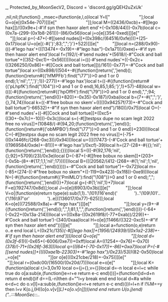 _, Protected_by_MoonSecV2, Discord = 'discord.gg/gQEH2uZxUk'


,nil,nil;(function() _msec=(function(e,l,o)local Y=l["      ​​          "];local G=o[e[(0x54e-707)]][e["                   "]];local M=((2436/0xcb)+-#[[lego hax]])/((0x9e+(-#'if syn then haxor alert end'+(-0x108/44)))-0x7b)local c=(0x7a-(299-(0x1b8-261)))-(86/0x56)local j=o[e[(354-0xed)]][e["                "]];local p=(-47+(-#[[send nudes]]+(0x398c/(64516/0xfe))))+(25-0x17)local U=o[e[(-#{'}';83;",";'}'}+522)]][e["      ​  "]]local n=(288/0x90)-(((-#'lego hax'+(((13474+-0x19)+-#"lego hax")-0x1a71))/0xee)+-#'if syn then haxor alert end')local f=(192/(-#'send nudes'+(5618/(-#"Cock and ball tortue"+((352-0xc1)+-0x56)))))local i=(((-#'send nudes'+((-0x2c+((3266250/0x86)+-#[[Cock and ball tortue]]))/161))-0x77)+-#"Cock and ball tortue")local x=((0x898/((504+-#{(function()return{','}end)();(function()return#{('hfMPFb'):find("\77")}>0 and 1 or 0 end);1;'nil';",",'}';1})-277))+-#'lego hax')local t=((-#{(function()return#{('pLhpfK'):find("\104")}>0 and 1 or 0 end),16,85,1;85;'}',1}+57)-48)local w=((((-#{(function()return#{('hpOffH'):find("\79")}>0 and 1 or 0 end),",";94;(function()return{','}end)()}+820)+-0x35)-0x187)/0xba)local b=(7+-#{",";'}',{},74,74})local k=((-#'free bobux no skem'+(((((0x94257f/73)+-#"Cock and ball tortue")-66532)+-#"if syn then haxor alert end")/180))/0x75)local O=(-#'send nudes'+((-#[[Cock and ball tortue]]+(0xc5+((30+-0x7c)+-10)))-0x3c))local s=(-#[[testpsx dupe no scam legit 2022 free no virus]]+(10848/(-#{94,20;(function()return{','}end)();(function()return#{('obMPBO'):find("\77")}>0 and 1 or 0 end)}+230)))local C=(-#[[testpsx dupe no scam legit 2022 free no virus]]+(-75+((0x1446fc/(268-0xc3))/0x94)))local u=((((17473-(-#'Cock and ball tortue'+((1969584/0xde)+-81)))+-#'lego hax')/0xcf)-39)local h=(27-(28+-#{{};'nil';(function()return{','}end)();{}}))local S=(((-#{92,176;'nil',{};92}+5709)/23)/0x3e)local D=(-87+(-#[[free bobux no skem]]+(203+(-0x5b-(8+-#{17;1,1,'nil';17})))))local B=(((20562/(412-(268+-#{1;'nil';1,'nil',(function()return{','}end)()})))+-#"Cock and ball tortue")+-0x72)local m=(-85+(274-((-#"free bobux no skem"+((-119+0x423)-0x1f8))-0xe9)))local N=(-#{(function()return#{('PmlMLO'):find("\108")}>0 and 1 or 0 end);",";(function()return{','}end)()}+7)local g=(-#{1;'nil',1}+7)local F=e[(192747/0x8d)];local J=o[e[(6903/0x3b)]][e["      ​   "]];local V=o[(function(e)return type(e):sub(1,1)..'\101\116'end)('        ')..'\109\101'..('\116\97'or'        ')..e[((136017/0x77)-625)]];local K=o[e[((72588/0x8a)+-#"lego hax")]][e["               ​ "]];local y=(9+-#{(function()return{','}end)();",",1;81,1,",",(function()return{','}end)()})-(-64+(-0x22+(0x13a-214)))local v=((0x8a-((0x2619f8/(-77+0xab))/229))+-#'Cock and ball tortue')-(340/0xaa)local H=o[e[(11466/((322-0xc5)+-#"if syn then haxor alert end"))]][e["            "]];local a=function(o,e)return o..e end local L=(0x21c/135)*(-#[[lego hax]]+(1956/(24939/((0x1a2-238)+-#'if syn then haxor alert end'))))local Q=o[e["        ​         "]];local d=(0x3f-61)*((-0x65+(-6006/0xe7))+0xff)local A=((1254+-0x76)+-0x70)*(378/(-71+(0x26f-363)))local q=(((64+(-70-0x17))+-86)+0xa7)local P=(-#[[send nudes]]+((((0xae1b-22303)+-#"lego hax")/0x23)/53))*(82-0x50)local _=o[e["           ​    "]]or o[e[((0x21cbe/218)+-0x75)]][e["           ​    "]];local r=(0xdc00/(16500/(0x20d/7)))local e=o[e["           "]];local K=(function(a)local r,l=3,0x10 local o={j={},v={}}local d=-n local e=l+c while true do o[a:sub(e,(function()e=r+e return e-c end)())]=(function()d=d+n return d end)()if d==(L-n)then d=""l=y break end end local d=#a while e<d+c do o.v[l]=a:sub(e,(function()e=r+e return e-c end)())l=l+n if l%M==y then l=v K(o.j,(H((o[o.v[v]]*L)+o[o.v[n]])))end end return U(o.j)end)("..:::MoonSec::..                ​  ​                                        ​             ​                                       ​                            ​              ​      ​​                                                     ​                              ​            ​        ​                                            ​             ​        ​ ​              ​                                       ​                  ​                                                                                                     ​                                                      ​    ​  ​                                ​         ​                                                     ​                  ​      ​              ​             ​        ​        ​     ​ ​              ​             ​  ​               ​                   ​  ​                 ​         ​                                                        ​       ​                           ​​                                ​ ​ ​    ​                                         ​       ​             ​ ​    ​                   ​          ​                                        ​  ​                                       ​              ​         ​             ​   ​  ​                          ​                       ​      ​                   ​              ​                                        ​  ​         ​                                         ​      ​                            ​                ​                                         ​​        ​                                         ​                                 ​       ​   ​      ​        ​ ​       ​                 ​​                    ​              ​                ​                              ​  ​               ​                            ​          ​                                ​                                                           ​​​                       ​                   ​                              ​                          ​                  ​         ​                                                     ​                                            ​       ​                                ​​           ​                          ​                               ​       ​           ​                         ​        ​                                                      ​          ​                                   ​   ​               ​                        ​                    ​       ​    ​            ​                                         ​         ​                ​                        ​   ​                              ​                                    ​               ​                  ​           ​                  ​ ​       ​                            ​​                                ​   ​​           ​                                    ​    ​                                     ​                                         ​                    ​                                          ​                           ​                                       ​       ​                               ​       ​                                     ​     ​                    ​          ​        ​               ​       ​​                                                                                                               ​    ​                   ​  ​​ ​    ​              ​               ​            ​                                                                                  ​            ​                                              ​  ​     ​                           ​    ​            ​                                   ​        ​                                         ​                                                    ​                                            ​ ​                            ​                                                      ​ ​                                         ​                                              ​  ​              ​                                    ​   ​                ​       ​          ​                  ​                  ​ ​         ​    ​   ​                ​           ​            ​​                ​ ​        ​       ​                     ​                     ​                       ​              ​                          ​                                      ​    ​                               ​                 ​                       ​    ​          ​                                       ​           ​  ​          ​             ​                    ​      ​   ​                ​   ​           ​  ​                            ​                        ​                    ​                             ​        ​                ​        ​                 ​                   ​              ​  ​                         ​                                          ​        ​           ​                ​                                    ​     ​                                                   ​  ​                                 ​          ​                                                         ​          ​                                    ​                        ​                             ​                              ​      ​                 ​     ​       ​       ​                       ​               ​                  ​    ​                            ​  ​                                   ​​    ​    ​                                            ​           ​          ​               ​         ​         ​                       ​   ​       ​                              ​      ​​    ​                               ​       ​                        ​                         ​                                    ​              ​      ​              ​               ​ ​           ​                     ​  ​​                                 ​                 ​                   ​                   ​                 ​                                  ​  ​                                                                           ​       ​  ​                                                ​                                       ​      ​                               ​      ​    ​  ​       ​           ​    ​     ​                        ​            ​                         ​            ​                       ​           ​                                ​​                     ​                        ​  ​                                     ​              ​      ​                   ​                   ​             ​    ​             ​​ ​                                  ​​          ​                        ​           ​                 ​    ​   ​                                                    ​         ​           ​                          ​      ​    ​                                   ​                                    ​                         ​          ​  ​                      ​            ​                                     ​                                          ​​     ​                                           ​                                                              ​                                 ​  ​   ​                               ​​                                                   ​                       ​                     ​                         ​                ​                                          ​      ​    ​                                  ​       ​                                ​                                      ​                     ​​            ​                                ​​  ​                                      ​         ​                           ​             ​                                        ​               ​                                      ​                                      ​​           ​               ​              ​           ​                           ​                     ​               ​                                    ​                          ​      ​    ​             ​                 ​                                    ​                       ​          ​  ​                      ​​               ​                                       ​                             ​            ​ ​                  ​        ​               ​  ​                               ​                                                       ​  ​        ​                              ​​         ​​                              ​                                    ​               ​                         ​             ​          ​        ​  ​​ ​                                ​                    ​           ​               ​               ​                      ​                 ​                         ​            ​                                      ​                                     ​  ​                        ​          ​​           ​   ​​                  ​   ​ ​            ​                                                     ​           ​           ​               ​​          ​                                                                  ​        ​   ​           ​          ​   ​                         ​        ​                                                 ​                              ​               ​                     ​​                  ​  ​                          ​     ​                   ​                   ​        ​  ​                                                      ​    ​          ​                                ​                                                                     ​​            ​                             ​     ​​           ​ ​                                    ​                     ​​                          ​         ​                            ​        ​  ​                              ​           ​                               ​                                     ​                                    ​  ​                       ​            ​ ​      ​                         ​​      ​                                 ​                                 ​                ​                                                                                             ​  ​                                  ​​        ​  ​       ​                     ​       ​                                    ​        ​​          ​                                                  ​                                ​         ​                    ​            ​  ​     ​                 ​                           ​                       ​   ​                        ​​             ​     ​           ​                ​  ​                                       ​                                           ​      ​                                          ​  ​                                              ​                                       ​   ​                                           ​     ​                        ​               ​           ​         ​                              ​        ​                                    ​                                            ​                                  ​​        ​   ​​               ​                     ​                                                        ​              ​                      ​  ​                                  ​                ​                  ​                 ​           ​     ​                              ​                          ​                                                                ​     ​          ​               ​              ​​           ​         ​​               ​             ​        ​                                    ​    ​                                    ​           ​              ​                     ​​                                                                                           ​              ​​                     ​  ​                                ​                ​         ​         ​            ​     ​                                                                                  ​   ​ ​          ​                          ​       ​                     ​                                        ​      ​                                         ​             ​                  ​       ​                         ​                                                      ​                      ​               ​                   ​                                      ​​                                    ​  ​                                ​  ​                 ​                 ​ ​                 ​                ​                                  ​  ​       ​                                         ​                      ​   ​       ​            ​                                      ​                                       ​        ​                                ​      ​    ​                                 ​       ​                             ​                      ​               ​  ​                         ​      ​       ​ ​                                      ​               ​         ​    ​ ​  ​                ​                 ​                         ​      ​              ​             ​ ​               ​                                 ​                          ​                        ​                         ​                                   ​                       ​                             ​                                                              ​      ​                     ​             ​                        ​   ​           ​          ​   ​ ​                           ​                                                  ​              ​                      ​  ​                       ​         ​                ​                    ​                      ​        ​       ​                               ​  ​                            ​          ​          ​                                   ​     ​                        ​                 ​           ​           ​                              ​        ​                            ​      ​    ​                            ​       ​                                                 ​                 ​       ​           ​   ​          ​                  ​                        ​​                       ​            ​  ​           ​                     ​                ​                  ​                 ​                   ​                              ​                                                  ​                                ​         ​​       ​              ​                 ​            ​          ​                                       ​                             ​      ​    ​                                       ​ ​           ​                       ​               ​        ​                    ​     ​                    ​         ​                                 ​                                                                  ​                    ​                      ​                   ​   ​                                              ​              ​                         ​         ​                                     ​    ​            ​       ​              ​                    ​                           ​         ​                             ​      ​    ​                                     ​              ​                                        ​               ​   ​                   ​             ​       ​                                              ​                 ​                                         ​       ​                                                     ​                                                                            ​                                   ​            ​           ​          ​             ​  ​                                 ​    ​     ​               ​              ​   ​                                          ​      ​          ​       ​​                 ​          ​                                               ​                                                     ​                                        ​                    ​              ​  ​​                    ​           ​       ​         ​            ​       ​              ​    ​              ​ ​                  ​               ​  ​   ​                     ​                    ​                 ​        ​   ​      ​​  ​                          ​          ​            ​         ​                     ​        ​        ​                              ​      ​    ​                                          ​                                                        ​           ​          ​                                              ​  ​ ​                                                                      ​            ​​                            ​                                 ​              ​                                            ​                                           ​                                                  ​                      ​         ​    ​      ​   ​           ​                            ​        ​                              ​      ​    ​                ​                ​       ​                             ​                                    ​    ​                  ​    ​            ​        ​                         ​​                                         ​                                  ​   ​           ​                                                         ​                        ​           ​                                    ​​          ​                          ​     ​      ​             ​        ​       ​    ​                                           ​               ​             ​                   ​      ​    ​                               ​       ​                             ​                       ​               ​                       ​            ​​      ​                           ​​    ​              ​         ​  ​                                 ​           ​   ​                                                      ​​       ​​                        ​    ​                                                   ​                          ​             ​                         ​               ​           ​        ​ ​                            ​                                                       ​                                            ​                                                ​           ​                             ​   ​      ​                           ​        ​​  ​               ​                                               ​              ​      ​           ​                   ​                 ​                                 ​  ​                                              ​                             ​       ​                             ​                        ​             ​          ​                          ​                              ​      ​    ​                               ​       ​                              ​                          ​ ​     ​   ​                 ​                ​                                   ​                                                    ​          ​         ​​               ​                          ​            ​    ​                       ​             ​​                               ​     ​                  ​​           ​              ​           ​       ​            ​   ​      ​  ​                ​        ​            ​ ​                     ​​                        ​          ​      ​    ​                                 ​       ​                            ​                                       ​                      ​            ​        ​                           ​​                                        ​                                 ​   ​           ​                                                                                               ​  ​        ​                          ​​          ​           ​              ​             ​                       ​               ​      ​    ​           ​                                    ​  ​​                     ​   ​           ​                               ​          ​            ​         ​        ​  ​                  ​                                       ​  ​     ​    ​                       ​                                     ​      ​             ​           ​                         ​             ​        ​                      ​      ​                                    ​                                        ​           ​          ​               ​              ​                       ​               ​           ​         ​ ​                                   ​                             ​      ​    ​                            ​    ​  ​                                                    ​​               ​                         ​​​              ​                          ​​          ​                                                    ​                                       ​                   ​                 ​           ​      ​                                 ​        ​                                 ​           ​              ​               ​             ​                       ​                ​            ​                                                                         ​   ​        ​                                ​     ​  ​    ​                   ​        ​           ​                                                   ​                    ​                     ​​                                                     ​               ​   ​​   ​                ​​                               ​         ​                    ​            ​                                 ​​    ​              ​          ​                ​         ​                                        ​         ​   ​                           ​                               ​         ​           ​                                 ​  ​              ​              ​                   ​   ​              ​  ​                         ​             ​                                    ​                ​                    ​  ​                                                       ​  ​                                   ​​                                                     ​     ​                                ​​          ​                          ​            ​                        ​                ​           ​         ​                           ​          ​            ​                                ​  ​          ​              ​   ​   ​             ​                                         ​                 ​              ​        ​             ​                                     ​ ​​                                    ​  ​                         ​          ​               ​                 ​  ​                         ​                 ​                     ​                       ​              ​​        ​           ​  ​           ​      ​      ​      ​                 ​               ​      ​    ​            ​                            ​                                               ​                      ​            ​       ​                                  ​                                      ​                  ​                                     ​              ​​                                          ​                     ​                        ​  ​                                  ​     ​                                                      ​  ​                                   ​​          ​                         ​                                         ​                        ​  ​          ​     ​                     ​        ​                                      ​​                                    ​  ​             ​                 ​                      ​               ​       ​                 ​             ​                                    ​             ​                     ​  ​                               ​​               ​                    ​                   ​              ​                                  ​  ​     ​ ​                         ​           ​​                                       ​                       ​                 ​           ​         ​                                    ​                           ​                ​                                     ​​          ​          ​    ​             ​ ​   ​​               ​                                       ​                                     ​​                                     ​                                                          ​                        ​                         ​                                        ​  ​         ​                            ​​          ​                         ​           ​                         ​               ​           ​         ​                            ​        ​                              ​      ​    ​                     ");local U=(112+-#{1,",",95;",",(function()return{','}end)();1;145})local l=41 local o=n;local e={}e={[((-0x71+122)+-#[[lego hax]])]=function()local x,n,a,e=j(K,o,o+p);o=o+P;l=(l+(U*P))%r;return(((e+l-(U)+d*(P*M))%d)*((M*A)^M))+(((a+l-(U*M)+d*(M^p))%r)*(d*r))+(((n+l-(U*p)+A)%r)*d)+((x+l-(U*P)+A)%r);end,[(0x48-70)]=function(e,e,e)local e=j(K,o,o);o=o+c;l=(l+(U))%r;return((e+l-(U)+A)%d);end,[((0x90+-121)+-#'Cock and ball tortue')]=function()local n,e=j(K,o,o+M);l=(l+(U*M))%r;o=o+M;return(((e+l-(U)+d*(M*P))%d)*r)+((n+l-(U*M)+r*(M^p))%d);end,[(26-0x16)]=function(o,e,l)if l then local e=(o/M^(e-n))%M^((l-c)-(e-n)+c);return e-e%n;else local e=M^(e-c);return(o%(e+e)>=e)and n or v;end;end,[(-#"Cock and ball tortue"+(725/0x1d))]=function()local o=e[(0xc7/(0x519f/105))]();local a=e[(0x4f/79)]();local x=n;local l=(e[((-0x5e+106)+-#[[lego hax]])](a,c,L+P)*(M^(L*M)))+o;local o=e[((403/0xd)+-#'if syn then haxor alert end')](a,21,31);local e=((-n)^e[(-#'send nudes'+(85+-0x47))](a,32));if(o==v)then if(l==y)then return e*v;else o=c;x=y;end;elseif(o==(d*(M^p))-c)then return(l==v)and(e*(c/y))or(e*(v/y));end;return G(e,o-((r*(P))-n))*(x+(l/(M^q)));end,[(-60+0x42)]=function(a,x,x)local x;if(not a)then a=e[(53-0x34)]();if(a==v)then return'';end;end;x=J(K,o,o+a-n);o=o+a;local e=''for o=c,#x do e=F(e,H((j(J(x,o,o))+l)%r))l=(l+U)%d end return e;end}local function J(...)return{...},Q('#',...)end local function K()local i={};local x={};local o={};local a={i,x,nil,o};local l={}local b=((16044/0xbf)+-#'testpsx dupe no scam legit 2022 free no virus')local o={[(97/0x61)]=(function(o)return not(#o==e[((82+-0x12)+-62)]())end),[(0x70/56)]=(function(o)return e[(190/0x26)]()end),[(124+(-188+0x43))]=(function(o)return e[(78-0x48)]()end),[(0x27-35)]=(function(o)local n=e[(-#'free bobux no skem'+((-#[[Cock and ball tortue]]+(181300/0xb9))/40))]()local o=''local e=1 for l=1,#n do e=(e+b)%r o=F(o,H((j(n:sub(l,l))+e)%d))end return o end)};a[3]=e[(0x66/51)]();local d=e[(((7772/0x86)+-#'if syn then haxor alert end')-30)]()for n=1,d do local e=e[(-#[[send nudes]]+(78-0x42))]();local d;local e=o[e%(161-((0x1b2a/38)+-#[[testpsx dupe no scam legit 2022 free no virus]]))];l[n]=e and e({});end;for a=1,e[((-#[[free bobux no skem]]+(-0x38+200))-125)]()do local o=e[(-#'lego hax'+(-77+0x57))]();if(e[(62+-0x3a)](o,n,c)==y)then local x=e[(104/0x1a)](o,M,p);local d=e[(-0x25+41)](o,P,M+P);local o={e[((0xee-139)+-96)](),e[((0x37b/(0x1074/52))+-#[[lego hax]])](),nil,nil};local r={[(0/0x25)]=function()o[C]=e[(0x147/109)]();o[N]=e[(-78+0x51)]();end,[(((15164/0xdf)+-#'send nudes')/58)]=function()o[O]=e[(52+-0x33)]();end,[((83-0x3f)+-#"free bobux no skem")]=function()o[h]=e[((2720/0x22)+-0x4f)]()-(M^L)end,[((-34+0x52)+-#'testpsx dupe no scam legit 2022 free no virus')]=function()o[s]=e[(140/((0x17f-233)+-#[[send nudes]]))]()-(M^L)o[N]=e[((0x4938/142)/44)]();end};r[x]();if(e[(0x35+-49)](d,c,n)==c)then o[t]=l[o[t]]end if(e[(0x72+-110)](d,M,M)==n)then o[C]=l[o[u]]end if(e[(0x5c-88)](d,p,p)==c)then o[D]=l[o[g]]end i[a]=o;end end;for e=c,e[(-#'free bobux no skem'+(-0x4f+98))]()do x[e-c]=K();end;return a;end;local function y(e,v,U)local o=e[M];local l=e[p];local d=e[n];return(function(...)local K={};local e=n e*=-1 local P=e;local r=l;local l={};local j=o;local d=d;local o=n;local L={...};local A=Q('#',...)-c;local p=J local H={};for e=0,A do if(e>=r)then H[e-r]=L[e+c];else l[e]=L[e+n];end;end;local e=A-r+n local e;local r;while true do e=d[o];r=e[(111/0x6f)];a=(11573814)while r<=(187-0x92)do a-= a a=(3693690)while((101+-0x3f)+-#"free bobux no skem")>=r do a-= a a=(1888920)while r<=(0x774/212)do a-= a a=(9720315)while r<=(-#'Cock and ball tortue'+(144+-0x78))do a-= a a=(406493)while r<=(139/0x8b)do a-= a a=(1712836)while((-122+0x95)+-#"if syn then haxor alert end")<r do a-= a local o=e[b]local a={l[o](_(l,o+1,P))};local d=0;for e=o,e[S]do d=d+n;l[e]=a[d];end break end while 3748==(a)/(((535+-0x3c)+-#'free bobux no skem'))do local e={l,e};e[c][e[M][b]]=e[n][e[M][D]]+e[c][e[M][O]];break end;break;end while 131==(a)/(((0xc51+-40)+-#'send nudes'))do a=(1066629)while r<=(-#'lego hax'+((-#[[lego hax]]+(-93+-0x1))+0x70))do a-= a local o=e[x]local d,e=p(l[o](_(l,o+1,e[k])))P=e+o-1 local e=0;for o=o,P do e=e+n;l[o]=d[e];end;break;end while(a)/((0x41c-551))==2129 do a=(3865932)while r>(100-0x61)do a-= a local o=e[x]l[o](_(l,o+c,e[k]))break end while 1334==(a)/((0x16dd-((0xbc3+-38)+-#"free bobux no skem")))do local e=e[t]local d,o=p(l[e](l[e+c]))P=o+e-n local o=0;for e=e,P do o=o+n;l[e]=d[o];end;break end;break;end break;end break;end while 2421==(a)/(((0x74f68/118)+-#[[testpsx dupe no scam legit 2022 free no virus]]))do a=(7559270)while(74-0x44)>=r do a-= a a=(1961091)while r>(-0x29+46)do a-= a local e=e[w]l[e](_(l,e+c,P))break end while(a)/(((-0x57+452067)/180))==781 do local e=e[x]l[e](l[e+c])break end;break;end while 1966==(a)/((0x3c14/4))do a=(401043)while(-0x48+79)>=r do a-= a local o=e[b]local d,e=p(l[o]())P=e+o-n local e=0;for o=o,P do e=e+c;l[o]=d[e];end;break;end while 3613==(a)/((11433/0x67))do a=(346620)while((0x42a/41)+-#'free bobux no skem')<r do a-= a local o=e[i]l[o]=l[o](_(l,o+n,e[s]))break end while(a)/((0x18ef-3203))==109 do l[e[x]]();break end;break;end break;end break;end break;end while 530==(a)/((0x1bfd-3601))do a=(5573304)while r<=(60+-0x2e)do a-= a a=(1304820)while((-#'if syn then haxor alert end'+(0x168-233))+-0x59)>=r do a-= a a=(528990)while r>(-#'free bobux no skem'+(95-0x43))do a-= a local e=e[x]l[e]=l[e](_(l,e+n,P))break end while 770==(a)/((0x5a3-756))do local e=e[f]l[e]=l[e](l[e+c])break end;break;end while 990==(a)/((-#"free bobux no skem"+((-86+0x601)+-0x73)))do a=(5032602)while(((0x1e3-271)+-#[[Cock and ball tortue]])/0x10)>=r do a-= a local e=e[i]l[e]=l[e]()break;end while(a)/(((-0x14+191507)/0x47))==1866 do a=(1194154)while(0x21+-20)<r do a-= a l[e[w]]=y(j[e[k]],nil,U);break end while(a)/((((-18+-0x17)+424)+-#'testpsx dupe no scam legit 2022 free no virus'))==3533 do local i=j[e[s]];local r;local n={};r=V({},{__index=function(o,e)local e=n[e];return e[1][e[2]];end,__newindex=function(l,e,o)local e=n[e]e[1][e[2]]=o;end;});for a=1,e[S]do o=o+c;local e=d[o];if e[(-111+0x70)]==30 then n[a-1]={l,e[C]};else n[a-1]={v,e[h]};end;K[#K+1]=n;end;l[e[x]]=y(i,r,U);break end;break;end break;end break;end while 4086==(a)/((287804/0xd3))do a=(10772937)while(54+-0x25)>=r do a-= a a=(590150)while(-#'lego hax'+(130+-0x6b))>=r do a-= a local n=e[C];local o=l[n]for e=n+1,e[g]do o=o..l[e];end;l[e[x]]=o;break;end while 1450==(a)/((884-0x1dd))do a=(9079530)while r>(-#'testpsx dupe no scam legit 2022 free no virus'+(2989/0x31))do a-= a local n=e[f];local a=l[n+2];local d=l[n]+a;l[n]=d;if(a>0)then if(d<=l[n+1])then o=e[O];l[n+3]=d;end elseif(d>=l[n+1])then o=e[O];l[n+3]=d;end break end while(a)/((-#"if syn then haxor alert end"+(6588-0xd03)))==2811 do if(l[e[i]]==e[B])then o=o+c;else o=e[u];end;break end;break;end break;end while(a)/((0x2fe4d/71))==3899 do a=(324177)while((-78+0x72)+-#[[free bobux no skem]])>=r do a-= a local n=e[i];local d=l[n]local a=l[n+2];if(a>0)then if(d>l[n+1])then o=e[u];else l[n+3]=d;end elseif(d<l[n+1])then o=e[u];else l[n+3]=d;end break;end while(a)/(((0x45b+-28)+-#[[send nudes]]))==301 do a=(9430905)while r>(-#"send nudes"+(2320/0x50))do a-= a l[e[w]]=l[e[C]][l[e[D]]];break end while(a)/((0x1660-2917))==3355 do l[e[b]]=U[e[C]];break end;break;end break;end break;end break;end break;end while(a)/((512910/0x8b))==1001 do a=(5719680)while((24307/0xdf)-0x4f)>=r do a-= a a=(4683282)while r<=(((-#[[lego hax]]+(0x3f55-8155))/0x73)+-#'testpsx dupe no scam legit 2022 free no virus')do a-= a a=(3760064)while(-#"Cock and ball tortue"+(107+-0x41))>=r do a-= a a=(531417)while((168-0x89)+-#[[send nudes]])<r do a-= a l[e[f]]=v[e[C]];break end while(a)/((-101+0x2a6))==921 do l[e[b]]=l[e[u]][e[N]];break end;break;end while(a)/((-#'lego hax'+(517290/0xd7)))==1568 do a=(4641714)while(129-0x6a)>=r do a-= a o=e[s];break;end while 3546==(a)/((-#"Cock and ball tortue"+(2714-0x569)))do a=(8864628)while r>((0xd0-157)+-#"if syn then haxor alert end")do a-= a l[e[t]]=(e[u]~=0);break end while 3642==(a)/((0x133c-2490))do l[e[f]]=#l[e[O]];break end;break;end break;end break;end while 3786==(a)/((0x9dc-1287))do a=(3623465)while(0x87-108)>=r do a-= a a=(1683672)while r>(0x82+-104)do a-= a l[e[f]]=e[u];break end while(a)/((-73+0x7cb))==876 do l[e[b]]=(e[C]~=0);o=o+c;break end;break;end while(a)/((0xfcf+(-1092/0x15)))==907 do a=(12157301)while(-#"if syn then haxor alert end"+(133-0x4e))>=r do a-= a for e=e[x],e[u]do l[e]=nil;end;break;end while(a)/((-#"testpsx dupe no scam legit 2022 free no virus"+(0x46dc8/71)))==3007 do a=(310386)while(7105/0xf5)<r do a-= a l[e[b]]=l[e[h]];break end while(a)/(((-0x42+1249)-0x25d))==537 do l[e[x]]=l[e[s]]%e[g];break end;break;end break;end break;end break;end while(a)/((0xc02+-95))==1920 do a=(4384890)while((11904/(576/0x3))+-#'if syn then haxor alert end')>=r do a-= a a=(8482747)while((133+-0x5b)+-#[[send nudes]])>=r do a-= a a=(6556672)while r>((0x8e+-84)+-#"if syn then haxor alert end")do a-= a if(l[e[w]]~=e[B])then o=o+c;else o=e[u];end;break end while 2696==(a)/(((334424/0x88)+-#'if syn then haxor alert end'))do if(l[e[b]]~=l[e[g]])then o=o+c;else o=e[u];end;break end;break;end while(a)/((2871+-0x32))==3007 do a=(2411277)while(-0x11+50)>=r do a-= a l[e[i]]={};break;end while(a)/((1097+(-16+-0x66)))==2463 do a=(7502480)while r>((6083/0x4d)+-#"testpsx dupe no scam legit 2022 free no virus")do a-= a do return end;break end while(a)/((7748-0xf58))==1964 do do return l[e[x]]end break end;break;end break;end break;end while(a)/((-0x2f+3569))==1245 do a=(11683056)while(-116+0x9a)>=r do a-= a a=(1194024)while r<=(-#"if syn then haxor alert end"+(0x6c+-45))do a-= a local n=e[t];local o=l[e[h]];l[n+1]=o;l[n]=o[e[g]];break;end while(a)/(((0x4039/41)+-#"testpsx dupe no scam legit 2022 free no virus"))==3354 do a=(27285)while r>(-#"send nudes"+(3290/0x46))do a-= a l[e[x]][l[e[k]]]=l[e[g]];break end while 51==(a)/((0x49b-(0xc940/80)))do U[e[u]]=l[e[b]];break end;break;end break;end while 3248==(a)/((0xe63+-86))do a=(13904610)while r<=(7137/0xb7)do a-= a l[e[t]][e[s]]=l[e[D]];break;end while(a)/((6917-0xd8f))==4035 do a=(8213472)while(177-0x89)<r do a-= a v[e[C]]=l[e[f]];break end while 3002==(a)/((-#'testpsx dupe no scam legit 2022 free no virus'+(0x2557b/55)))do l[e[t]][e[k]]=e[B];break end;break;end break;end break;end break;end break;end break;end while(a)/((-#[[send nudes]]+(-97+0xdee)))==3346 do a=(464780)while r<=((178+-0x6c)+-#"lego hax")do a-= a a=(421728)while r<=(1836/0x24)do a-= a a=(6484354)while r<=(121-(207-0x84))do a-= a a=(4704336)while r<=(0x7c+-81)do a-= a a=(5852064)while r>(0xa4-122)do a-= a if l[e[f]]then o=o+n;else o=e[C];end;break end while(a)/((-#'lego hax'+(697921/0xb3)))==1504 do l[e[x]]=l[e[O]]-l[e[N]];break end;break;end while 3231==(a)/((0x5e1+-49))do a=(7760500)while r<=(-#"testpsx dupe no scam legit 2022 free no virus"+(0x2055/93))do a-= a if not l[e[x]]then o=o+c;else o=e[u];end;break;end while 2075==(a)/(((518604/0x8a)+-#[[free bobux no skem]]))do a=(14273064)while(169+-0x7c)<r do a-= a local o=e[i]local d,e=p(l[o](_(l,o+1,e[s])))P=e+o-1 local e=0;for o=o,P do e=e+n;l[o]=d[e];end;break end while 4056==(a)/((-127+0xe3e))do local a=e[b];local r=e[S];local d=a+2 local a={l[a](l[a+1],l[d])};for e=1,r do l[d+e]=a[e];end;local a=a[1]if a then l[d]=a o=e[O];else o=o+n;end;break end;break;end break;end break;end while 2474==(a)/((0x14f0-2739))do a=(4965625)while((-0x6b+175)+-#'Cock and ball tortue')>=r do a-= a a=(10678800)while r>(0xd8-169)do a-= a local e=e[t]local d,o=p(l[e](l[e+c]))P=o+e-n local o=0;for e=e,P do o=o+n;l[e]=d[o];end;break end while(a)/((4140+-0x5f))==2640 do local o=e[b]l[o](_(l,o+c,e[s]))break end;break;end while 1589==(a)/((6347-0xc96))do a=(3780845)while((405-0x106)+-0x5e)>=r do a-= a local d=e[b]local a={l[d](_(l,d+1,P))};local o=0;for e=d,e[S]do o=o+n;l[e]=a[o];end break;end while 3959==(a)/((1984-0x405))do a=(3746226)while((168-0x6e)+-#"lego hax")<r do a-= a local e={l,e};e[c][e[M][t]]=e[n][e[M][S]]+e[c][e[M][u]];break end while(a)/(((4234-0x884)+-#[[lego hax]]))==1831 do local e=e[w]l[e](l[e+c])break end;break;end break;end break;end break;end while(a)/(((2275-0x489)+-#[[send nudes]]))==382 do a=(7781600)while((0xf0-139)+-#"testpsx dupe no scam legit 2022 free no virus")>=r do a-= a a=(4270068)while r<=(-#"free bobux no skem"+(0xf7-176))do a-= a a=(610204)while r>(139-0x57)do a-= a local a;local r;local M,D;local O;local a;l[e[t]]();o=o+n;e=d[o];l[e[i]]=U[e[k]];o=o+n;e=d[o];l[e[t]]=U[e[C]];o=o+n;e=d[o];a=e[t];O=l[e[s]];l[a+1]=O;l[a]=O[e[B]];o=o+n;e=d[o];l[e[f]]=e[u];o=o+n;e=d[o];a=e[x]l[a]=l[a](_(l,a+n,e[s]))o=o+n;e=d[o];l[e[w]]=l[e[k]][e[g]];o=o+n;e=d[o];l[e[w]]=l[e[C]][e[S]];o=o+n;e=d[o];a=e[b];O=l[e[h]];l[a+1]=O;l[a]=O[e[N]];o=o+n;e=d[o];a=e[i]M,D=p(l[a](l[a+c]))P=D+a-n r=0;for e=a,P do r=r+n;l[e]=M[r];end;o=o+n;e=d[o];a=e[f]M={l[a](_(l,a+1,P))};r=0;for e=a,e[m]do r=r+n;l[e]=M[r];end o=o+n;e=d[o];o=e[s];break end while(a)/(((943-0x1f3)+-#'send nudes'))==1406 do l[e[b]]=v[e[C]];o=o+n;e=d[o];l[e[x]]=#l[e[s]];o=o+n;e=d[o];v[e[u]]=l[e[x]];o=o+n;e=d[o];l[e[t]]=v[e[k]];o=o+n;e=d[o];l[e[t]]=#l[e[u]];o=o+n;e=d[o];v[e[h]]=l[e[i]];o=o+n;e=d[o];do return end;break end;break;end while(a)/((0x861-1093))==4059 do a=(2358426)while(-#'if syn then haxor alert end'+(-0x48+153))>=r do a-= a local a;l[e[t]]=U[e[C]];o=o+n;e=d[o];l[e[f]]=l[e[k]][e[N]];o=o+n;e=d[o];l[e[f]]=l[e[u]][e[N]];o=o+n;e=d[o];l[e[x]]=l[e[s]][e[m]];o=o+n;e=d[o];l[e[f]]=l[e[s]][e[D]];o=o+n;e=d[o];l[e[b]]=U[e[h]];o=o+n;e=d[o];l[e[i]]=l[e[u]][e[B]];o=o+n;e=d[o];l[e[w]]=e[s];o=o+n;e=d[o];l[e[x]]=e[O];o=o+n;e=d[o];l[e[i]]=e[s];o=o+n;e=d[o];l[e[b]]=e[s];o=o+n;e=d[o];l[e[b]]=e[u];o=o+n;e=d[o];l[e[i]]=e[u];o=o+n;e=d[o];l[e[t]]=e[h];o=o+n;e=d[o];l[e[f]]=e[u];o=o+n;e=d[o];l[e[i]]=e[h];o=o+n;e=d[o];l[e[x]]=e[C];o=o+n;e=d[o];l[e[w]]=e[h];o=o+n;e=d[o];l[e[w]]=e[u];o=o+n;e=d[o];a=e[i]l[a]=l[a](_(l,a+n,e[O]))o=o+n;e=d[o];l[e[i]][e[u]]=l[e[S]];o=o+n;e=d[o];l[e[f]]=U[e[h]];o=o+n;e=d[o];l[e[b]]=e[O];o=o+n;e=d[o];a=e[x]l[a](l[a+c])o=o+n;e=d[o];do return end;break;end while(a)/((6789-0xd57))==699 do a=(9783088)while r>((13050/0xae)+-#'Cock and ball tortue')do a-= a local r;local a;l[e[w]]=U[e[u]];o=o+n;e=d[o];a=e[f];r=l[e[u]];l[a+1]=r;l[a]=r[e[N]];o=o+n;e=d[o];l[e[i]]=e[s];o=o+n;e=d[o];a=e[t]l[a]=l[a](_(l,a+n,e[k]))o=o+n;e=d[o];l[e[w]]=U[e[h]];o=o+n;e=d[o];a=e[t];r=l[e[u]];l[a+1]=r;l[a]=r[e[N]];o=o+n;e=d[o];l[e[b]]=e[k];o=o+n;e=d[o];a=e[f]l[a]=l[a](_(l,a+n,e[k]))o=o+n;e=d[o];l[e[i]]=l[e[k]][e[m]];o=o+n;e=d[o];l[e[b]]=l[e[k]][e[m]];o=o+n;e=d[o];a=e[x];r=l[e[O]];l[a+1]=r;l[a]=r[e[N]];break end while(a)/((-#[[free bobux no skem]]+(0xa0352/211)))==3164 do local a;l[e[f]]=e[C];o=o+n;e=d[o];a=e[x]l[a](l[a+c])o=o+n;e=d[o];l[e[x]]=U[e[k]];o=o+n;e=d[o];l[e[i]][e[C]]=e[m];o=o+n;e=d[o];l[e[t]]=U[e[h]];o=o+n;e=d[o];l[e[i]]=e[C];o=o+n;e=d[o];a=e[t]l[a](l[a+c])break end;break;end break;end break;end while 2192==(a)/((0x1bf6-3608))do a=(13914560)while(0x37c6/242)>=r do a-= a a=(2400484)while r<=(0x224a/154)do a-= a local P;local r;local C;local a;l[e[w]]=U[e[k]];o=o+n;e=d[o];l[e[i]]=l[e[s]][e[N]];o=o+n;e=d[o];a=e[i];C=l[e[h]];l[a+1]=C;l[a]=C[e[g]];o=o+n;e=d[o];l[e[t]]=l[e[O]];o=o+n;e=d[o];l[e[x]]=l[e[O]];o=o+n;e=d[o];a=e[i]l[a]=l[a](_(l,a+n,e[u]))o=o+n;e=d[o];a=e[x];C=l[e[h]];l[a+1]=C;l[a]=C[e[S]];o=o+n;e=d[o];a=e[w]l[a]=l[a](l[a+c])o=o+n;e=d[o];r={l,e};r[c][r[M][f]]=r[n][r[M][D]]+r[c][r[M][O]];o=o+n;e=d[o];l[e[x]]=l[e[k]]%e[S];o=o+n;e=d[o];a=e[w]l[a]=l[a](l[a+c])o=o+n;e=d[o];C=e[O];P=l[C]for e=C+1,e[N]do P=P..l[e];end;l[e[b]]=P;o=o+n;e=d[o];r={l,e};r[c][r[M][w]]=r[n][r[M][N]]+r[c][r[M][h]];o=o+n;e=d[o];l[e[t]]=l[e[h]]%e[g];break;end while(a)/(((231080/0x6d)+-#[[free bobux no skem]]))==1142 do a=(2468037)while(0xc9-(398-0xff))<r do a-= a local O;local m,M;local r;local a;l[e[i]]=U[e[u]];o=o+n;e=d[o];l[e[x]]=l[e[u]][e[S]];o=o+n;e=d[o];l[e[w]]=l[e[s]][e[g]];o=o+n;e=d[o];l[e[w]]=l[e[k]][e[S]];o=o+n;e=d[o];l[e[b]]=l[e[k]][e[g]];o=o+n;e=d[o];a=e[t];r=l[e[h]];l[a+1]=r;l[a]=r[e[B]];o=o+n;e=d[o];l[e[f]]=U[e[u]];o=o+n;e=d[o];a=e[t];r=l[e[h]];l[a+1]=r;l[a]=r[e[D]];o=o+n;e=d[o];l[e[b]]=e[s];o=o+n;e=d[o];a=e[x]l[a]=l[a](_(l,a+n,e[s]))o=o+n;e=d[o];l[e[x]]=l[e[C]][e[B]];o=o+n;e=d[o];l[e[b]]=l[e[h]][e[N]];o=o+n;e=d[o];a=e[t];r=l[e[h]];l[a+1]=r;l[a]=r[e[B]];o=o+n;e=d[o];l[e[i]]=v[e[s]];o=o+n;e=d[o];a=e[b]m,M=p(l[a](_(l,a+1,e[h])))P=M+a-1 O=0;for e=a,P do O=O+n;l[e]=m[O];end;o=o+n;e=d[o];a=e[f]l[a](_(l,a+c,P))o=o+n;e=d[o];do return end;break end while(a)/((0x65b+-54))==1569 do local b;local C,O;local r;local a;l[e[t]]=v[e[u]];o=o+n;e=d[o];a=e[t];r=l[e[h]];l[a+1]=r;l[a]=r[e[S]];o=o+n;e=d[o];a=e[t]l[a](l[a+c])o=o+n;e=d[o];l[e[x]]=v[e[s]];o=o+n;e=d[o];a=e[w];r=l[e[k]];l[a+1]=r;l[a]=r[e[B]];o=o+n;e=d[o];l[e[i]]=U[e[k]];o=o+n;e=d[o];l[e[i]]=l[e[h]][e[B]];o=o+n;e=d[o];a=e[f]C,O=p(l[a]())P=O+a-n b=0;for e=a,P do b=b+c;l[e]=C[b];end;o=o+n;e=d[o];a=e[f]l[a](_(l,a+c,P))o=o+n;e=d[o];do return end;break end;break;end break;end while(a)/((3747+-0x3e))==3776 do a=(11030991)while(134+-0x4a)>=r do a-= a local a;l[e[t]]=l[e[u]][e[N]];o=o+n;e=d[o];l[e[t]]=l[e[h]][e[N]];o=o+n;e=d[o];l[e[i]]=l[e[s]][e[N]];o=o+n;e=d[o];l[e[i]]=l[e[u]][e[D]];o=o+n;e=d[o];l[e[t]]=l[e[s]][e[m]];o=o+n;e=d[o];l[e[f]]=l[e[O]][e[m]];o=o+n;e=d[o];l[e[b]][e[k]]=l[e[S]];o=o+n;e=d[o];l[e[f]]=U[e[s]];o=o+n;e=d[o];l[e[w]]=e[k];o=o+n;e=d[o];a=e[f]l[a](l[a+c])break;end while(a)/((0xb284e/198))==2987 do a=(896400)while r>(-71+0x84)do a-= a local x;local r;local a;l[e[w]]=e[s];o=o+n;e=d[o];l[e[b]]=e[O];o=o+n;e=d[o];l[e[f]]=#l[e[O]];o=o+n;e=d[o];l[e[b]]=e[h];o=o+n;e=d[o];a=e[t];r=l[a]x=l[a+2];if(x>0)then if(r>l[a+1])then o=e[u];else l[a+3]=r;end elseif(r<l[a+1])then o=e[h];else l[a+3]=r;end break end while 332==(a)/((0x32c1c/77))do local a;local r;local M,N;local f;local a;l[e[t]]();o=o+n;e=d[o];l[e[x]]=U[e[h]];o=o+n;e=d[o];l[e[x]]=U[e[O]];o=o+n;e=d[o];a=e[x];f=l[e[h]];l[a+1]=f;l[a]=f[e[D]];o=o+n;e=d[o];l[e[t]]=e[u];o=o+n;e=d[o];a=e[b]l[a]=l[a](_(l,a+n,e[h]))o=o+n;e=d[o];l[e[i]]=l[e[C]][e[g]];o=o+n;e=d[o];l[e[b]]=l[e[k]][e[m]];o=o+n;e=d[o];a=e[w];f=l[e[s]];l[a+1]=f;l[a]=f[e[g]];o=o+n;e=d[o];a=e[i]M,N=p(l[a](l[a+c]))P=N+a-n r=0;for e=a,P do r=r+n;l[e]=M[r];end;o=o+n;e=d[o];a=e[t]M={l[a](_(l,a+1,P))};r=0;for e=a,e[D]do r=r+n;l[e]=M[r];end o=o+n;e=d[o];o=e[k];break end;break;end break;end break;end break;end break;end while(a)/((-#'send nudes'+(21350/(0xa9+-108))))==1367 do a=(8761553)while r<=(7811/0x6b)do a-= a a=(10807644)while r<=(0x2785/151)do a-= a a=(1278466)while(0xd3-147)>=r do a-= a a=(576750)while r>(-#'Cock and ball tortue'+(0x27e1/123))do a-= a local a;l[e[b]]=U[e[k]];o=o+n;e=d[o];l[e[f]]=l[e[C]][e[D]];o=o+n;e=d[o];l[e[f]]=l[e[s]][e[g]];o=o+n;e=d[o];l[e[w]]=l[e[C]][e[g]];o=o+n;e=d[o];l[e[b]]=l[e[C]][e[N]];o=o+n;e=d[o];l[e[t]]=U[e[s]];o=o+n;e=d[o];l[e[i]]=l[e[C]][e[D]];o=o+n;e=d[o];l[e[x]]=e[k];o=o+n;e=d[o];l[e[t]]=e[O];o=o+n;e=d[o];l[e[w]]=e[C];o=o+n;e=d[o];l[e[i]]=e[k];o=o+n;e=d[o];l[e[t]]=e[O];o=o+n;e=d[o];l[e[x]]=e[u];o=o+n;e=d[o];l[e[w]]=e[O];o=o+n;e=d[o];l[e[f]]=e[O];o=o+n;e=d[o];l[e[f]]=e[u];o=o+n;e=d[o];l[e[i]]=e[O];o=o+n;e=d[o];l[e[w]]=e[k];o=o+n;e=d[o];l[e[f]]=e[s];o=o+n;e=d[o];a=e[x]l[a]=l[a](_(l,a+n,e[k]))o=o+n;e=d[o];l[e[i]][e[s]]=l[e[D]];o=o+n;e=d[o];l[e[i]]=U[e[h]];o=o+n;e=d[o];l[e[i]]=e[u];o=o+n;e=d[o];a=e[i]l[a](l[a+c])o=o+n;e=d[o];do return end;break end while(a)/((0x311+-35))==769 do local a;l[e[b]]=l[e[u]][e[D]];o=o+n;e=d[o];l[e[b]]=l[e[k]][e[m]];o=o+n;e=d[o];l[e[t]]=l[e[k]][e[m]];o=o+n;e=d[o];l[e[w]]=l[e[k]][e[S]];o=o+n;e=d[o];l[e[b]]=l[e[s]][e[S]];o=o+n;e=d[o];l[e[i]]=l[e[h]][e[N]];o=o+n;e=d[o];l[e[i]][e[u]]=l[e[N]];o=o+n;e=d[o];l[e[t]]=U[e[h]];o=o+n;e=d[o];l[e[x]]=e[k];o=o+n;e=d[o];a=e[i]l[a](l[a+c])o=o+n;e=d[o];l[e[f]]=v[e[u]];o=o+n;e=d[o];l[e[i]]=l[e[C]][e[N]];o=o+n;e=d[o];l[e[t]][e[s]]=e[m];break end;break;end while 3446==(a)/((0x338-453))do a=(4046196)while r<=(-0x42+131)do a-= a local a;l[e[w]]=l[e[s]][e[m]];o=o+n;e=d[o];l[e[b]]=l[e[k]][e[D]];o=o+n;e=d[o];l[e[x]]=l[e[s]][e[D]];o=o+n;e=d[o];l[e[w]]=l[e[C]][e[D]];o=o+n;e=d[o];l[e[i]]=l[e[h]][e[S]];o=o+n;e=d[o];l[e[x]]=l[e[h]][e[m]];o=o+n;e=d[o];l[e[w]][e[C]]=l[e[D]];o=o+n;e=d[o];l[e[i]]=U[e[k]];o=o+n;e=d[o];l[e[i]]=e[C];o=o+n;e=d[o];a=e[i]l[a](l[a+c])break;end while 1276==(a)/((-#"if syn then haxor alert end"+(0xbb62/15)))do a=(10550901)while r>((0xcc+-120)+-#"free bobux no skem")do a-= a local a;a=e[b]l[a](_(l,a+c,e[C]))o=o+n;e=d[o];l[e[t]]=U[e[h]];o=o+n;e=d[o];l[e[b]]=e[s];o=o+n;e=d[o];a=e[b]l[a](l[a+c])o=o+n;e=d[o];do return end;break end while 2857==(a)/((0xa07ca/178))do local a;l[e[f]]=U[e[s]];o=o+n;e=d[o];l[e[i]]=l[e[s]][e[B]];o=o+n;e=d[o];l[e[b]]=l[e[h]][e[N]];o=o+n;e=d[o];l[e[f]]=l[e[O]][e[m]];o=o+n;e=d[o];l[e[w]]=l[e[O]][e[S]];o=o+n;e=d[o];l[e[x]]=U[e[C]];o=o+n;e=d[o];l[e[f]]=l[e[O]][e[B]];o=o+n;e=d[o];l[e[w]]=e[s];o=o+n;e=d[o];l[e[b]]=e[O];o=o+n;e=d[o];l[e[w]]=e[O];o=o+n;e=d[o];l[e[f]]=e[s];o=o+n;e=d[o];l[e[i]]=e[O];o=o+n;e=d[o];l[e[x]]=e[s];o=o+n;e=d[o];l[e[x]]=e[h];o=o+n;e=d[o];l[e[b]]=e[h];o=o+n;e=d[o];l[e[i]]=e[C];o=o+n;e=d[o];l[e[t]]=e[u];o=o+n;e=d[o];l[e[w]]=e[h];o=o+n;e=d[o];l[e[x]]=e[O];o=o+n;e=d[o];a=e[t]l[a]=l[a](_(l,a+n,e[s]))o=o+n;e=d[o];l[e[x]][e[h]]=l[e[g]];o=o+n;e=d[o];l[e[t]]=U[e[u]];o=o+n;e=d[o];l[e[f]]=e[C];o=o+n;e=d[o];a=e[f]l[a](l[a+c])o=o+n;e=d[o];do return end;break end;break;end break;end break;end while(a)/((0x55f89/107))==3284 do a=(10334440)while(207-0x89)>=r do a-= a a=(2059650)while r<=(-85+0x99)do a-= a local a;local r;local h,M;local x;local a;l[e[b]]();o=o+n;e=d[o];l[e[w]]=U[e[s]];o=o+n;e=d[o];l[e[f]]=U[e[s]];o=o+n;e=d[o];a=e[f];x=l[e[O]];l[a+1]=x;l[a]=x[e[S]];o=o+n;e=d[o];l[e[f]]=e[k];o=o+n;e=d[o];a=e[f]l[a]=l[a](_(l,a+n,e[O]))o=o+n;e=d[o];l[e[w]]=l[e[C]][e[B]];o=o+n;e=d[o];l[e[t]]=l[e[u]][e[B]];o=o+n;e=d[o];a=e[f];x=l[e[s]];l[a+1]=x;l[a]=x[e[B]];o=o+n;e=d[o];a=e[i]h,M=p(l[a](l[a+c]))P=M+a-n r=0;for e=a,P do r=r+n;l[e]=h[r];end;o=o+n;e=d[o];a=e[i]h={l[a](_(l,a+1,P))};r=0;for e=a,e[D]do r=r+n;l[e]=h[r];end o=o+n;e=d[o];o=e[u];break;end while 1035==(a)/((0xf9c-2006))do a=(3026995)while r>(0x3bd6/222)do a-= a local r;local M,N;local C;local a;l[e[x]]=U[e[s]];o=o+n;e=d[o];l[e[i]]=U[e[u]];o=o+n;e=d[o];a=e[x];C=l[e[s]];l[a+1]=C;l[a]=C[e[D]];o=o+n;e=d[o];l[e[b]]=e[O];o=o+n;e=d[o];l[e[f]]=(e[k]~=0);o=o+n;e=d[o];a=e[b]M,N=p(l[a](_(l,a+1,e[h])))P=N+a-1 r=0;for e=a,P do r=r+n;l[e]=M[r];end;o=o+n;e=d[o];a=e[i]l[a]=l[a](_(l,a+n,P))o=o+n;e=d[o];l[e[t]]();o=o+n;e=d[o];l[e[b]]=U[e[O]];o=o+n;e=d[o];l[e[w]]=e[h];o=o+n;e=d[o];a=e[x]l[a](l[a+c])o=o+n;e=d[o];do return end;break end while(a)/((3742-0x779))==1655 do local a;l[e[t]]=v[e[h]];o=o+n;e=d[o];l[e[x]]=l[e[s]][e[S]];o=o+n;e=d[o];l[e[t]][e[h]]=e[B];o=o+n;e=d[o];l[e[t]]=U[e[u]];o=o+n;e=d[o];l[e[f]]=e[u];o=o+n;e=d[o];a=e[w]l[a](l[a+c])o=o+n;e=d[o];do return end;break end;break;end break;end while 3422==(a)/((-#[[free bobux no skem]]+(6124-0xc0e)))do a=(2364436)while r<=(((37485/0x99)-147)+-#"if syn then haxor alert end")do a-= a local a;l[e[f]]=e[k];o=o+n;e=d[o];a=e[f]l[a](l[a+c])o=o+n;e=d[o];l[e[t]]=U[e[C]];o=o+n;e=d[o];l[e[b]][e[h]]=e[B];o=o+n;e=d[o];l[e[i]]=U[e[s]];o=o+n;e=d[o];l[e[t]]=e[h];o=o+n;e=d[o];a=e[t]l[a](l[a+c])break;end while 1007==(a)/((0x12a0-2420))do a=(2467121)while r>(-#[[lego hax]]+(0x115-197))do a-= a local a;l[e[x]]=e[C];o=o+n;e=d[o];a=e[b]l[a](l[a+c])o=o+n;e=d[o];l[e[x]]=U[e[u]];o=o+n;e=d[o];l[e[f]][e[O]]=e[B];o=o+n;e=d[o];l[e[i]]=U[e[k]];o=o+n;e=d[o];l[e[b]]=e[k];o=o+n;e=d[o];a=e[f]l[a](l[a+c])break end while 937==(a)/((5303-0xa6e))do local a;l[e[f]]=U[e[k]];o=o+n;e=d[o];l[e[i]]=l[e[h]][e[g]];o=o+n;e=d[o];l[e[f]]=l[e[C]][e[D]];o=o+n;e=d[o];l[e[x]]=l[e[k]][e[B]];o=o+n;e=d[o];l[e[t]]=l[e[C]][e[N]];o=o+n;e=d[o];l[e[f]]=U[e[h]];o=o+n;e=d[o];l[e[t]]=l[e[u]][e[S]];o=o+n;e=d[o];l[e[x]]=e[h];o=o+n;e=d[o];l[e[w]]=e[u];o=o+n;e=d[o];l[e[x]]=e[O];o=o+n;e=d[o];l[e[t]]=e[k];o=o+n;e=d[o];l[e[w]]=e[k];o=o+n;e=d[o];l[e[f]]=e[C];o=o+n;e=d[o];l[e[f]]=e[C];o=o+n;e=d[o];l[e[x]]=e[O];o=o+n;e=d[o];l[e[f]]=e[s];o=o+n;e=d[o];l[e[x]]=e[h];o=o+n;e=d[o];l[e[f]]=e[C];o=o+n;e=d[o];l[e[b]]=e[u];o=o+n;e=d[o];a=e[w]l[a]=l[a](_(l,a+n,e[s]))o=o+n;e=d[o];l[e[b]][e[O]]=l[e[D]];o=o+n;e=d[o];l[e[x]]=U[e[u]];o=o+n;e=d[o];l[e[w]]=e[u];o=o+n;e=d[o];a=e[f]l[a](l[a+c])o=o+n;e=d[o];do return end;break end;break;end break;end break;end break;end while(a)/((0x7471/13))==3821 do a=(6507565)while(187+-0x6d)>=r do a-= a a=(10759306)while r<=(191+-0x74)do a-= a a=(3779475)while r>((0x166-239)+-#[[testpsx dupe no scam legit 2022 free no virus]])do a-= a local a;local r;local k,U;local u;local a;a=e[x];u=l[e[s]];l[a+1]=u;l[a]=u[e[B]];o=o+n;e=d[o];l[e[f]]=e[O];o=o+n;e=d[o];a=e[b]l[a]=l[a](_(l,a+n,e[C]))o=o+n;e=d[o];l[e[i]]=l[e[h]][e[g]];o=o+n;e=d[o];l[e[t]]=l[e[s]][e[m]];o=o+n;e=d[o];a=e[w];u=l[e[h]];l[a+1]=u;l[a]=u[e[N]];o=o+n;e=d[o];a=e[f]k,U=p(l[a](l[a+c]))P=U+a-n r=0;for e=a,P do r=r+n;l[e]=k[r];end;o=o+n;e=d[o];a=e[w]k={l[a](_(l,a+1,P))};r=0;for e=a,e[S]do r=r+n;l[e]=k[r];end o=o+n;e=d[o];o=e[C];break end while 4025==(a)/(((0x3e0+-43)+-#[[send nudes]]))do local a;l[e[t]]=U[e[s]];o=o+n;e=d[o];l[e[w]]=l[e[k]][e[B]];o=o+n;e=d[o];l[e[i]]=l[e[O]][e[g]];o=o+n;e=d[o];l[e[b]]=l[e[h]][e[g]];o=o+n;e=d[o];l[e[b]]=l[e[k]][e[S]];o=o+n;e=d[o];l[e[w]]=U[e[k]];o=o+n;e=d[o];l[e[t]]=l[e[u]][e[B]];o=o+n;e=d[o];l[e[i]]=e[s];o=o+n;e=d[o];l[e[i]]=e[O];o=o+n;e=d[o];l[e[i]]=e[h];o=o+n;e=d[o];l[e[x]]=e[h];o=o+n;e=d[o];l[e[x]]=e[C];o=o+n;e=d[o];l[e[f]]=e[C];o=o+n;e=d[o];l[e[w]]=e[C];o=o+n;e=d[o];l[e[f]]=e[u];o=o+n;e=d[o];l[e[t]]=e[h];o=o+n;e=d[o];l[e[t]]=e[C];o=o+n;e=d[o];l[e[b]]=e[C];o=o+n;e=d[o];l[e[b]]=e[O];o=o+n;e=d[o];a=e[t]l[a]=l[a](_(l,a+n,e[u]))o=o+n;e=d[o];l[e[x]][e[h]]=l[e[D]];o=o+n;e=d[o];l[e[f]]=U[e[k]];o=o+n;e=d[o];l[e[t]]=e[h];o=o+n;e=d[o];a=e[t]l[a](l[a+c])o=o+n;e=d[o];do return end;break end;break;end while 3158==(a)/(((3476+-0x3d)+-#[[lego hax]]))do a=(1308512)while(0xab-95)>=r do a-= a local r;local M,s;local c;local a;l[e[x]]=U[e[h]];o=o+n;e=d[o];l[e[b]]=U[e[k]];o=o+n;e=d[o];a=e[f];c=l[e[k]];l[a+1]=c;l[a]=c[e[D]];o=o+n;e=d[o];l[e[b]]=e[C];o=o+n;e=d[o];a=e[x]M,s=p(l[a](_(l,a+1,e[O])))P=s+a-1 r=0;for e=a,P do r=r+n;l[e]=M[r];end;o=o+n;e=d[o];a=e[i]l[a]=l[a](_(l,a+n,P))o=o+n;e=d[o];a=e[w]l[a]=l[a]()o=o+n;e=d[o];l[e[t]]=l[e[k]][e[g]];o=o+n;e=d[o];l[e[i]]=e[u];o=o+n;e=d[o];l[e[i]]=e[O];break;end while 412==(a)/((371592/(-#'Cock and ball tortue'+(30414/0xde))))do a=(2313535)while r>((0x1f8b/85)+-#"free bobux no skem")do a-= a local r;local a;l[e[x]]=U[e[u]];o=o+n;e=d[o];l[e[i]][e[O]]=e[D];o=o+n;e=d[o];l[e[f]]=U[e[u]];o=o+n;e=d[o];l[e[x]][e[k]]=e[D];o=o+n;e=d[o];a=e[b];r=l[e[u]];l[a+1]=r;l[a]=r[e[N]];o=o+n;e=d[o];l[e[w]]=e[O];o=o+n;e=d[o];a=e[i]l[a]=l[a](_(l,a+n,e[O]))o=o+n;e=d[o];a=e[x];r=l[e[s]];l[a+1]=r;l[a]=r[e[S]];o=o+n;e=d[o];l[e[i]]=e[C];o=o+n;e=d[o];a=e[b]l[a]=l[a](_(l,a+n,e[s]))break end while(a)/((((-#[[send nudes]]+(0x1b1683/33))/0x1f)+-#[[Cock and ball tortue]]))==1349 do U[e[k]]=l[e[x]];o=o+n;e=d[o];l[e[b]]={};o=o+n;e=d[o];l[e[b]]={};o=o+n;e=d[o];U[e[k]]=l[e[x]];o=o+n;e=d[o];l[e[t]]=U[e[u]];o=o+n;e=d[o];if(l[e[w]]==e[B])then o=o+c;else o=e[s];end;break end;break;end break;end break;end while(a)/((5211-0xa6a))==2557 do a=(2593080)while r<=(-47+0x80)do a-= a a=(4173299)while((-#[[send nudes]]+(-40+-0x3d))+0xbe)>=r do a-= a local r;local a;a=e[t]l[a](_(l,a+c,e[k]))o=o+n;e=d[o];a=e[x];r=l[e[k]];l[a+1]=r;l[a]=r[e[N]];o=o+n;e=d[o];l[e[t]]=e[O];o=o+n;e=d[o];a=e[w]l[a]=l[a](_(l,a+n,e[O]))o=o+n;e=d[o];a=e[b];r=l[e[h]];l[a+1]=r;l[a]=r[e[B]];o=o+n;e=d[o];l[e[i]]=e[k];o=o+n;e=d[o];a=e[t]l[a]=l[a](_(l,a+n,e[k]))o=o+n;e=d[o];a=e[i];r=l[e[u]];l[a+1]=r;l[a]=r[e[S]];o=o+n;e=d[o];l[e[x]]=e[h];o=o+n;e=d[o];l[e[x]]=e[O];break;end while(a)/(((7293+-0x34)-0xe32))==1157 do a=(3498394)while(0x10e-190)<r do a-= a local r;local a;a=e[t]l[a](_(l,a+c,e[h]))o=o+n;e=d[o];a=e[w];r=l[e[s]];l[a+1]=r;l[a]=r[e[D]];o=o+n;e=d[o];l[e[t]]=e[C];o=o+n;e=d[o];a=e[f]l[a]=l[a](_(l,a+n,e[k]))o=o+n;e=d[o];a=e[i];r=l[e[k]];l[a+1]=r;l[a]=r[e[m]];o=o+n;e=d[o];l[e[b]]=e[O];o=o+n;e=d[o];a=e[i]l[a]=l[a](_(l,a+n,e[u]))o=o+n;e=d[o];a=e[i];r=l[e[u]];l[a+1]=r;l[a]=r[e[N]];o=o+n;e=d[o];l[e[w]]=e[h];o=o+n;e=d[o];l[e[b]]=e[O];break end while 2141==(a)/(((-0x6a+1758)+-#"free bobux no skem"))do local r;local a;a=e[x]l[a](_(l,a+c,e[u]))o=o+n;e=d[o];a=e[b];r=l[e[C]];l[a+1]=r;l[a]=r[e[D]];o=o+n;e=d[o];l[e[b]]=e[k];o=o+n;e=d[o];a=e[i]l[a]=l[a](_(l,a+n,e[h]))o=o+n;e=d[o];a=e[t];r=l[e[s]];l[a+1]=r;l[a]=r[e[m]];o=o+n;e=d[o];l[e[f]]=e[s];o=o+n;e=d[o];a=e[f]l[a]=l[a](_(l,a+n,e[O]))o=o+n;e=d[o];l[e[x]]={};o=o+n;e=d[o];for e=e[f],e[O]do l[e]=nil;end;o=o+n;e=d[o];l[e[b]]=U[e[k]];break end;break;end break;end while(a)/(((4605-0x91b)-0x4aa))==2401 do a=(1059156)while(11808/0x90)>=r do a-= a local a;local r;l[e[t]]=l[e[C]][e[g]];o=o+n;e=d[o];l[e[w]]=l[e[h]][e[B]];o=o+n;e=d[o];l[e[i]]=l[e[O]][e[S]];o=o+n;e=d[o];r=e[b];a=l[e[O]];l[r+1]=a;l[r]=a[e[g]];o=o+n;e=d[o];l[e[f]]=e[O];o=o+n;e=d[o];l[e[b]]=e[k];o=o+n;e=d[o];l[e[w]]=U[e[O]];o=o+n;e=d[o];l[e[i]]=l[e[h]][e[m]];o=o+n;e=d[o];l[e[w]]=l[e[u]][e[D]];break;end while(a)/((0x39768/252))==1134 do a=(681594)while r>(17845/0xd7)do a-= a local r;local a;a=e[i]l[a](l[a+c])o=o+n;e=d[o];a=e[x];r=l[e[u]];l[a+1]=r;l[a]=r[e[g]];o=o+n;e=d[o];l[e[x]]=e[C];o=o+n;e=d[o];a=e[b]l[a](_(l,a+c,e[h]))o=o+n;e=d[o];a=e[x];r=l[e[O]];l[a+1]=r;l[a]=r[e[S]];o=o+n;e=d[o];l[e[i]]=e[O];o=o+n;e=d[o];a=e[b]l[a](_(l,a+c,e[C]))o=o+n;e=d[o];a=e[i];r=l[e[C]];l[a+1]=r;l[a]=r[e[N]];o=o+n;e=d[o];l[e[x]]=e[u];o=o+n;e=d[o];l[e[w]]=e[O];break end while(a)/(((-0xa0+49)+0x9e0))==282 do local r;local a;U[e[s]]=l[e[x]];o=o+n;e=d[o];l[e[t]]=U[e[h]];o=o+n;e=d[o];l[e[w]][e[O]]=e[m];o=o+n;e=d[o];l[e[x]]=U[e[k]];o=o+n;e=d[o];l[e[i]]=U[e[k]];o=o+n;e=d[o];a=e[w];r=l[e[h]];l[a+1]=r;l[a]=r[e[m]];o=o+n;e=d[o];l[e[t]]=e[O];o=o+n;e=d[o];a=e[t]l[a]=l[a](_(l,a+n,e[O]))o=o+n;e=d[o];l[e[x]]=(e[s]~=0);o=o+n;e=d[o];a=e[x]l[a]=l[a](_(l,a+n,e[k]))break end;break;end break;end break;end break;end break;end break;end o+= c end;end);end;return y(K(),{},Y())()end)_msec({[(-#"if syn then haxor alert end"+(0x4890/129))]='\115\116'..(function(e)return(e and'                 ')or'\114\105'or'\120\58'end)((0x2e-41)==((-0x6f+127)+-#"send nudes"))..'\110g',["                   "]='\108\100'..(function(e)return(e and'              ')or'\101\120'or'\119\111'end)((52+-0x2f)==(0x62+-92))..'\112',["                "]=(function(e)return(e and'   ​            ')and'\98\121'or'\100\120'end)((95-0x5a)==((95-0x50)+-#'send nudes'))..'\116\101',["            "]='\99'..(function(e)return(e and'        ​    ​')and'\90\19\157'or'\104\97'end)((52+-0x2f)==(30+(-5292/0xc4)))..'\114',[(-#'Cock and ball tortue'+(1119-(0xf2d7/107)))]='\116\97'..(function(e)return(e and'               ')and'\64\113'or'\98\108'end)(((-0x31+607)/0x5d)==((0x2904/210)+-#"testpsx dupe no scam legit 2022 free no virus"))..'\101',["      ​   "]=(function(e)return(e and'          ​​  ')or'\115\117'or'\78\107'end)((-41+0x2c)==((0x90-93)+-#[[Cock and ball tortue]]))..'\98',["      ​  "]='\99\111'..(function(e)return(e and'                   ')and'\110\99'or'\110\105\103\97'end)((((0xf7+-64)-125)+-#'if syn then haxor alert end')==(-35+0x42))..'\97\116',[(0xb48d/71)]=(function(e,o)return(e and'              ')and'\48\159\158\188\10'or'\109\97'end)(((0x101d/165)+-#"Cock and ball tortue")==(-0x3a+64))..'\116\104',[(2848-0x5c9)]=(function(e,o)return(((2910/0xc2)+-#'send nudes')==(64-0x3d)and'\48'..'\195'or e..((not'\20\95\69'and'\90'..'\180'or o)))or'\199\203\95'end),["               ​ "]='\105\110'..(function(e,o)return(e and'            ')and'\90\115\138\115\15'or'\115\101'end)(((147-0x7a)+-#'Cock and ball tortue')==(0x87+-104))..'\114\116',["           ​    "]='\117\110'..(function(e,o)return(e and'           ')or'\112\97'or'\20\38\154'end)((-#'lego hax'+(0xc8b/247))==(189-0x9e))..'\99\107',["        ​         "]='\115\101'..(function(e)return(e and'        ')and'\110\112\99\104'or'\108\101'end)((680/0x88)==(169-0x8a))..'\99\116',["           "]='\116\111\110'..(function(e,o)return(e and'    ​        ')and'\117\109\98'or'\100\97\120\122'end)((-0x7a+127)==(40+-0x23))..'\101\114'},{["      ​​          "]=((getfenv))},((getfenv))()) end)()


